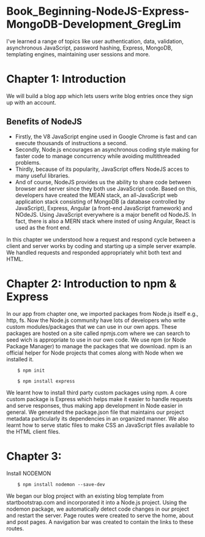 # Book_Beginning-NodeJS-Express-MongoDB-Development_GregLim
I've learned a range of topics like user authentication, data, validation, asynchronous JavaScript, password hashing, Express, MongoDB, templating engines, maintaining user sessions and more.

# Chapter 1: Introduction
We will build a blog app which lets users write blog entries once they sign up with an account.

## Benefits of NodeJS
* Firstly, the V8 JavaScript engine used in Google Chrome is fast and can execute thousands of instructions a second.
* Secondly, Node.js encourages an asynchronous coding style making for faster code to manage concurrency while avoiding multithreaded problems.
* Thirdly, because of its popularity, JavaScript offers NodeJS acces to many useful libraries.
* And of course, NodeJS provides us the ability to share code between browser and server since they both use JavaScript code. Based on this, developers have created the MEAN stack, an all-JavaScript web application stack consisting of MongoDB (a database controlled by JavaScript), Express, Angular (a front-end JavaScript framework) and NOdeJS. Using JavaScript everywhere is a major benefit od NodeJS. In fact, there is also a MERN stack where insted of using Angular, React is used as the front end.

In this chapter we understood how a request and respond cycle between a client and server works by coding and starting up a simple server example. We handled requests and responded appropriately whit both text and HTML.

# Chapter 2: Introduction to npm & Express
In our app from chapter one, we imported packages from Node.js itself e.g., http, fs. Now the Node.js community have lots of developers who write custom modules/packages that we can use in our own apps. These packages are hosted on a site called npmjs.com where we can search to seed wich is appropriate to use in our own code. We use npm (or Node Package Manager) to manage the packages that we download. npm is an official helper for Node projects that comes along with Node when we installed it.

```
    $ npm init
```
```
    $ npm install express
```

We learnt how to install third party custom packages using npm. A core custom package is Express which helps make it easier to handle requests and serve responses, thus making app development in Node easier in general. We generated the package.json file that maintains our project metadata particularly its dependencies in an organized manner. We also learnt how to serve static files to make CSS an JavaScript files available to the HTML client files.

# Chapter 3: 
Install NODEMON
```
    $ npm install nodemon --save-dev
```
We began our blog project with an existing blog template from startbootstrap.com and incorporated it into a Node.js project. Using the nodemon package, we automatically detect code changes in our project and restart the server. Page routes were created to serve the home, about and post pages. A navigation bar was created to contain the links to these routes.